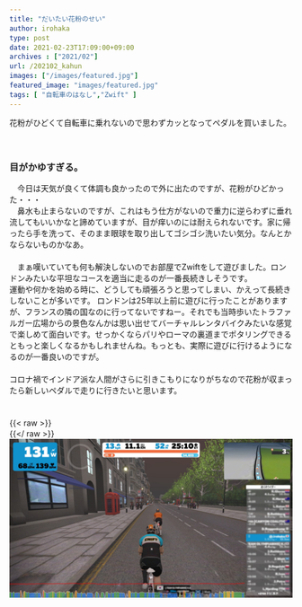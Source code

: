 ```yaml
---
title: "だいたい花粉のせい"
author: irohaka
type: post
date: 2021-02-23T17:09:00+09:00
archives : ["2021/02"]
url: /202102_kahun
images: ["/images/featured.jpg"]
featured_image: "images/featured.jpg"
tags: [ "自転車のはなし","Zwift" ]
---
```


花粉がひどくて自転車に乗れないので思わずカッとなってペダルを買いました。    
<!--more-->
　  

### 目がかゆすぎる。

　今日は天気が良くて体調も良かったので外に出たのですが、花粉がひどかった・・・  
　鼻水も止まらないのですが、これはもう仕方がないので重力に逆らわずに垂れ流してもいいかなと諦めていますが、目が痒いのには耐えられないです。家に帰ったら手を洗って、そのまま眼球を取り出してゴシゴシ洗いたい気分。なんとかならないものかなあ。  
　  
　まぁ嘆いていても何も解決しないのでお部屋でZwiftをして遊びました。ロンドンみたいな平坦なコースを適当に走るのが一番長続きしそうです。  
運動や何かを始める時に、どうしても頑張ろうと思ってしまい、かえって長続きしないことが多いです。
ロンドンは25年以上前に遊びに行ったことがありますが、フランスの隣の国なのに行ってないですねー。それでも当時歩いたトラファルガー広場からの景色なんかは思い出せてバーチャルレンタバイクみたいな感覚で楽しめて面白いです。せっかくならパリやローマの裏道までポタリングできるともっと楽しくなるかもしれませんね。もっとも、実際に遊びに行けるようになるのが一番良いのですが。  
　  
コロナ禍でインドア派な人間がさらに引きこもりになりがちなので花粉が収まったら新しいペダルで走りに行きたいと思います。  
　  
　      
{{< raw >}}
<br>
{{</ raw >}}
　  　  
![いかにもロンドンな風景](images/20210223_01.jpg)  
